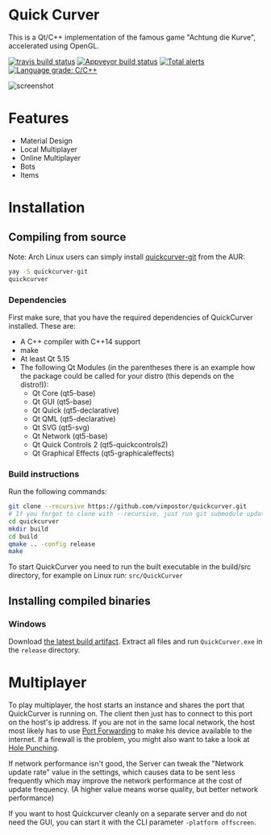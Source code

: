 # Quick Curver
This is a Qt/C++ implementation of the famous game "Achtung die Kurve", accelerated using OpenGL.

[![travis build status](https://travis-ci.org/magnus-gross/quickcurver.svg?branch=develop)](https://travis-ci.org/magnus-gross/quickcurver)
[![Appveyor build status](https://ci.appveyor.com/api/projects/status/689ui467cia22oj6?svg=true)](https://ci.appveyor.com/project/magnus-gross/quickcurver)
[![Total alerts](https://img.shields.io/lgtm/alerts/g/vimpostor/quickcurver.svg?logo=lgtm&logoWidth=18)](https://lgtm.com/projects/g/magnus-gross/quickcurver/alerts/)
[![Language grade: C/C++](https://img.shields.io/lgtm/grade/cpp/g/vimpostor/quickcurver.svg?logo=lgtm&logoWidth=18)](https://lgtm.com/projects/g/magnus-gross/quickcurver/context:cpp)

![screenshot](https://user-images.githubusercontent.com/21310755/93923083-2ed2e300-fd13-11ea-86f1-d79bc09ce96a.png)

# Features
* Material Design
* Local Multiplayer
* Online Multiplayer
* Bots
* Items


# Installation
## Compiling from source

Note: Arch Linux users can simply install [quickcurver-git](https://aur.archlinux.org/packages/quickcurver-git) from the AUR:

```bash
yay -S quickcurver-git
quickcurver
```

### Dependencies
First make sure, that you have the required dependencies of QuickCurver installed. These are:

* A C++ compiler with C++14 support
* make
* At least Qt 5.15
* The following Qt Modules (in the parentheses there is an example how the package could be called for your distro (this depends on the distro!)):
	- Qt Core (qt5-base)
	- Qt GUI (qt5-base)
	- Qt Quick (qt5-declarative)
	- Qt QML (qt5-declarative)
	- Qt SVG (qt5-svg)
	- Qt Network (qt5-base)
	- Qt Quick Controls 2 (qt5-quickcontrols2)
	- Qt Graphical Effects (qt5-graphicaleffects)

### Build instructions
Run the following commands:
```bash
git clone --recursive https://github.com/vimpostor/quickcurver.git
# If you forgot to clone with --recursive, just run git submodule update --init
cd quickcurver
mkdir build
cd build
qmake .. -config release
make
```

To start QuickCurver you need to run the built executable in the build/src directory, for example on Linux run: `src/QuickCurver`

## Installing compiled binaries

### Windows
Download [the latest build artifact](https://ci.appveyor.com/api/projects/magnus-gross/quickcurver/artifacts/build%2FQuickCurver.zip).
Extract all files and run `QuickCurver.exe` in the `release` directory.

# Multiplayer
To play multiplayer, the host starts an instance and shares the port that QuickCurver is running on. The client then just has to connect to this port on the host's ip address.
If you are not in the same local network, the host most likely has to use [Port Forwarding](https://en.wikipedia.org/wiki/Port_forwarding) to make his device available to the internet.
If a firewall is the problem, you might also want to take a look at [Hole Punching](https://en.wikipedia.org/wiki/Hole_punching_(networking)).

If network performance isn't good, the Server can tweak the "Network update rate" value in the settings, which causes data to be sent less frequently which may improve the network performance at the cost of update frequency. (A higher value means worse quality, but better network performance)

If you want to host Quickcurver cleanly on a separate server and do not need the GUI, you can start it with the CLI parameter `-platform offscreen`.
